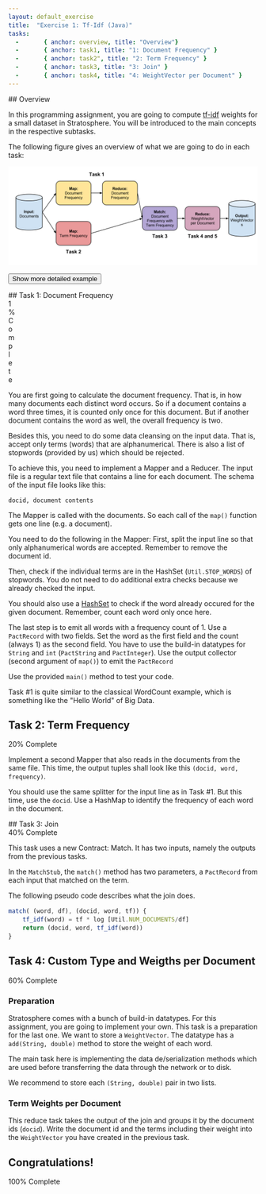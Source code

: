 ```yaml
--- 
layout: default_exercise
title:  "Exercise 1: Tf-Idf (Java)"
tasks: 
  -       { anchor: overview, title: "Overview"}
  -       { anchor: task1, title: "1: Document Frequency" }
  -       { anchor: task2", title: "2: Term Frequency" }
  -       { anchor: task3, title: "3: Join" }
  -       { anchor: task4, title: "4: WeightVector per Document" }
---
```


<section id="overview">
## Overview

In this programming assignment, you are going to compute [tf-idf](http://en.wikipedia.org/wiki/Tf%E2%80%93idf) weights for a small dataset in Stratosphere. You will be introduced to the main concepts in the respective subtasks.

The following figure gives an overview of what we are going to do in each task:

<img src="plan.svg" onerror="this.onerror=null; this.src='plan.svg'" class="img-rounded">


<button class="btn btn-primary" id="show-plan-example">Show more detailed example</button>

<img id="plan-example" style="display:none;" src="plan-example.svg" onerror="this.onerror=null; this.src='plan-example.svg'" class="img-rounded">

</section>

<section id="task1">
## Task 1: Document Frequency
<div class="progress">
  <div class="progress-bar" role="progressbar" aria-valuenow="60" aria-valuemin="0" aria-valuemax="100" style="width: 1%;">
    <span class="sr-only">1% Complete</span>
  </div>
</div>

You are first going to calculate the document frequency. That is, in how many documents each distinct word occurs.
So if a document contains a word three times, it is counted only once for this document. But if another document contains the word as well, the overall frequency is two.

Besides this, you need to do some data cleansing on the input data. That is, accept only terms (words) that are alphanumerical. There is also a list of stopwords (provided by us) which should be rejected.

To achieve this, you need to implement a Mapper and a Reducer. The input file is a regular text file that contains a line for each document.
The schema of the input file looks like this:
```
docid, document contents
```
The Mapper is called with the documents. So each call of the `map()` function gets one line (e.g. a document).

You need to do the following in the Mapper: First, split the input line so that only alphanumerical words are accepted. Remember to remove the document id. 

Then, check if the individual terms are in the HashSet (`Util.STOP_WORDS`) of stopwords. You do not need to do additional extra checks because we already checked the input.

You should also use a [HashSet](http://docs.oracle.com/javase/7/docs/api/java/util/HashSet.html) to check if the word already occured for the given document. Remember, count each word only once here.

The last step is to emit all words with a frequency count of 1. Use a `PactRecord` with two fields. Set the word as the first field and the count (always 1) as the second field.
You have to use the build-in datatypes for `String` and `int` (`PactString` and `PactInteger`).
Use the output collector (second argument of `map()`) to emit the `PactRecord`


Use the provided `main()` method to test your code.

Task #1 is quite similar to the classical WordCount example, which is something like the "Hello World" of Big Data.
</section>

<a name="task2"></a>
<h2 class="page-header">Task 2: Term Frequency</h2>
<div class="progress">
  <div class="progress-bar" role="progressbar" aria-valuenow="60" aria-valuemin="0" aria-valuemax="100" style="width: 20%;">
    <span class="sr-only">20% Complete</span>
  </div>
</div>

Implement a second Mapper that also reads in the documents from the same file. 
This time, the output tuples shall look like this `(docid, word, frequency)`.

You should use the same splitter for the input line as in Task #1. But this time, use the `docid`. 
Use a HashMap to identify the frequency of each word in the document.

<section id="task3">
## Task 3: Join

<div class="progress">
  <div class="progress-bar" role="progressbar" aria-valuenow="60" aria-valuemin="0" aria-valuemax="100" style="width: 40%;">
    <span class="sr-only">40% Complete</span>
  </div>
</div>

This task uses a new Contract: Match. It has two inputs, namely the outputs from the previous tasks.

In the `MatchStub`, the `match()` method has two parameters, a `PactRecord` from each input that matched on the term.

The following pseudo code describes what the join does.

```javascript
match( (word, df), (docid, word, tf)) {
	tf_idf(word) = tf * log [Util.NUM_DOCUMENTS/df]
	return (docid, word, tf_idf(word))
}
```
</section>

<section id="task4">
<h2 class="page-header">Task 4: Custom Type and Weigths per Document</h2>

<div class="progress">
  <div class="progress-bar" role="progressbar" aria-valuenow="60" aria-valuemin="0" aria-valuemax="100" style="width: 60%;">
    <span class="sr-only">60% Complete</span>
  </div>
</div>

### Preparation

Stratosphere comes with a bunch of build-in datatypes. For this assignment, you are going to implement your own. This task is a preparation for the last one. We want to store a `WeightVector`.
The datatype has a `add(String, double)` method to store the weight of each word.

The main task here is implementing the data de/serialization methods which are used before transferring the data through the network or to disk.

We recommend to store each `(String, double)` pair in two lists.

### Term Weights per Document

This reduce task takes the output of the join and groups it by the document ids (`docid`).
Write the document id and the terms including their weight into the `WeightVector` you have created in the previous task.

</section>

## Congratulations!

<div class="progress">
  <div class="progress-bar progress-bar-success" role="progressbar" aria-valuenow="60" aria-valuemin="0" aria-valuemax="100" style="width: 100%;">
    <span class="sr-only">100% Complete</span>
  </div>
</div>